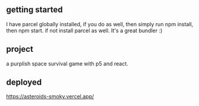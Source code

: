 ## getting started

I have parcel globally installed, if you do as well, then simply run npm install, then npm start. if not install parcel as well. It's a great bundler :)

## project

a purplish space survival game with p5 and react.

## deployed
https://asteroids-smoky.vercel.app/
